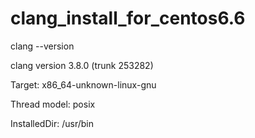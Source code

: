 # clang_install_for_centos6.6

clang --version

clang version 3.8.0 (trunk 253282)

Target: x86_64-unknown-linux-gnu

Thread model: posix

InstalledDir: /usr/bin
